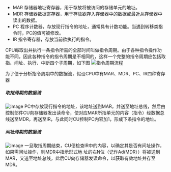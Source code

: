 - MAR 存储器地址寄存器，用于存放将被访问的存储单元的地址。
- MDR 存储器数据寄存器，用于存放欲存入存储器中的数据或最近从存储器中读出的数据。
- PC 程序计数器，存放现行指令的地址，通常具有计数功能。当遇到转移类指令时，PC的值可被修改。
- IR 指令寄存器，存放当前欲执行的指令。

CPU每取出并执行一条指令所需的全部时间叫做指令周期。由于各种指令操作功能不同，因此各种指令的指令周期是不相同的，这样一个完整的指令周期应包括取指、间址、执行、中断四个子周期，如下图
![指令周期流程](http://note.youdao.com/noteshare?id=613947127978ff03c29cc502e85e7ff0&sub=43B3F403E3A147C38A1F0818554D98A4)


为了便于分析指令周期中的数据流，假设CPU中有MAR、MDR、PC、IR四种寄存器
##### 取指周期的数据流
![image](C:\Users\chail\Desktop)
PC中存放现行指令的地址，该地址送到MAR，并送至地址总线，然后由控制部件CU向存储器发出读命令，使对应MAR所指单元的内容（指令）经数据总线送至MDR，再送至IR，与此同时CU控制PC内容加1，形成下条指令的地址。
##### 间址周期的数据流
![image](C:\Users\chail\Desktop)
一旦取指周期结束，CU便检查IR中的内容，以确定其是否有间址操作，如果需间址操作，则MDR中指示形式地 址的右N位（记作Ad(MDR））将被送到MAR，又送至地址总线，此后CU向存储器发读命令，以获取有效地址井存至MDR。
